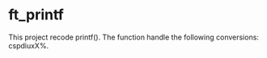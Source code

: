 # ft_printf
This project recode printf(). The function handle the following conversions: cspdiuxX%.
